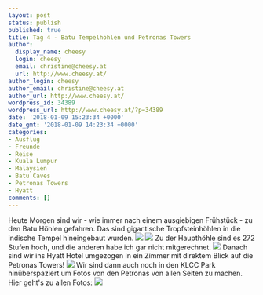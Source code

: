 ```yaml
---
layout: post
status: publish
published: true
title: Tag 4 - Batu Tempelhöhlen und Petronas Towers
author:
  display_name: cheesy
  login: cheesy
  email: christine@cheesy.at
  url: http://www.cheesy.at/
author_login: cheesy
author_email: christine@cheesy.at
author_url: http://www.cheesy.at/
wordpress_id: 34389
wordpress_url: http://www.cheesy.at/?p=34389
date: '2018-01-09 15:23:34 +0000'
date_gmt: '2018-01-09 14:23:34 +0000'
categories:
- Ausflug
- Freunde
- Reise
- Kuala Lumpur
- Malaysien
- Batu Caves
- Petronas Towers
- Hyatt
comments: []
---
```

Heute Morgen sind wir - wie immer nach einem ausgiebigen Frühstück - zu den Batu Höhlen gefahren. Das sind gigantische Tropfsteinhöhlen in die indische Tempel hineingebaut wurden.
![](http://www.cheesy.at/wp-content/uploads/Day04-Batu-Caves-and-KL-011.jpg)
![](http://www.cheesy.at/wp-content/uploads/Day04-Batu-Caves-and-KL-034.jpg)
Zu der Haupthöhle sind es 272 Stufen hoch, und die anderen habe ich gar nicht mitgerechnet.
![](http://www.cheesy.at/wp-content/uploads/Day04-Batu-Caves-and-KL-024.jpg)
Danach sind wir ins Hyatt Hotel umgezogen in ein Zimmer mit direktem Blick auf die Petronas Towers!
![](http://www.cheesy.at/wp-content/uploads/Day04-Batu-Caves-and-KL-045.jpg)
Wir sind dann auch noch in den KLCC Park hinüberspaziert um Fotos von den Petronas von allen Seiten zu machen.
Hier geht's zu allen Fotos:
[![](http://www.cheesy.at/wp-content/uploads/Day04-Batu-Caves-and-KL-059.jpg)](http://www.cheesy.at/fotos/urlaub/malaysien/tag-4-batu-caves-und-kl/)
